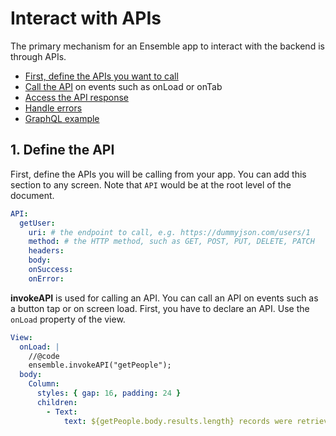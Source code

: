 # Interact with APIs

The primary mechanism for an Ensemble app to interact with the backend is through APIs.

- [First, define the APIs you want to call](/APIs/define-api.md)
- [Call the API](/APIs/call-api.md) on events such as onLoad or onTab
- [Access the API response](/APIs/access-api-response.md)
- [Handle errors](/APIs/on-error.md)
- [GraphQL example](/APIs/graphql.md)

## 1. Define the API

First, define the APIs you will be calling from your app. You can add this section to any screen. Note that `API` would be at the root level of the document.

```yaml
API:
  getUser:
    uri: # the endpoint to call, e.g. https://dummyjson.com/users/1
    method: # the HTTP method, such as GET, POST, PUT, DELETE, PATCH
    headers:
    body:
    onSuccess:
    onError: 
```

**invokeAPI** is used for calling an API. You can call an API on events such as a button tap or on screen load. First, you have to declare an API. Use the `onLoad` property of the view.

````yaml
View:
  onLoad: |
    //@code
    ensemble.invokeAPI("getPeople");
  body:
    Column:
      styles: { gap: 16, padding: 24 }
      children:
        - Text:
            text: ${getPeople.body.results.length} records were retrieved from API
````


